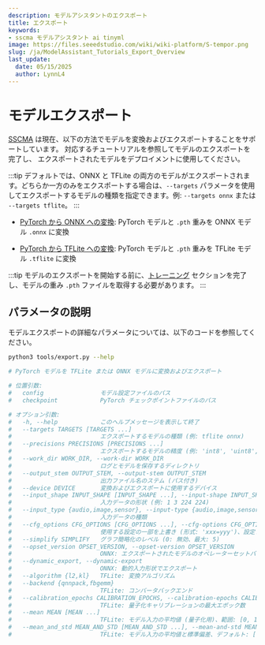 ```yaml
---
description: モデルアシスタントのエクスポート
title: エクスポート
keywords:
- sscma モデルアシスタント ai tinyml 
image: https://files.seeedstudio.com/wiki/wiki-platform/S-tempor.png
slug: /ja/ModelAssistant_Tutorials_Export_Overview
last_update:
  date: 05/15/2025
  author: LynnL4
---
```



# モデルエクスポート

[SSCMA](https://github.com/Seeed-Studio/ModelAssistant) は現在、以下の方法でモデルを変換およびエクスポートすることをサポートしています。
対応するチュートリアルを参照してモデルのエクスポートを完了し、
エクスポートされたモデルをデプロイメントに使用してください。

:::tip
デフォルトでは、ONNX と TFLite の両方のモデルがエクスポートされます。どちらか一方のみをエクスポートする場合は、`--targets` パラメータを使用してエクスポートするモデルの種類を指定できます。例: `--targets onnx` または `--targets tflite`。
:::

- [PyTorch から ONNX への変換](/ja/ModelAssistant_Tutorials_Export_PyTorch_2_ONNX): PyTorch モデルと `.pth` 重みを ONNX モデル `.onnx` に変換

- [PyTorch から TFLite への変換](/ja/ModelAssistant_Tutorials_Export_PyTorch_2_TFLite): PyTorch モデルと `.pth` 重みを TFLite モデル `.tflite` に変換

:::tip
モデルのエクスポートを開始する前に、[トレーニング](/ja/ModelAssistant_Tutorials_Training_Overview) セクションを完了し、モデルの重み `.pth` ファイルを取得する必要があります。
:::

## パラメータの説明

モデルエクスポートの詳細なパラメータについては、以下のコードを参照してください。

```sh
python3 tools/export.py --help

# PyTorch モデルを TFLite または ONNX モデルに変換およびエクスポート

# 位置引数:
#   config                モデル設定ファイルのパス
#   checkpoint            PyTorch チェックポイントファイルのパス

# オプション引数:
#   -h, --help            このヘルプメッセージを表示して終了
#   --targets TARGETS [TARGETS ...]
#                         エクスポートするモデルの種類 (例: tflite onnx)
#   --precisions PRECISIONS [PRECISIONS ...]
#                         エクスポートするモデルの精度 (例: 'int8', 'uint8', 'int16', 'float16', 'float32')
#   --work_dir WORK_DIR, --work-dir WORK_DIR
#                         ログとモデルを保存するディレクトリ
#   --output_stem OUTPUT_STEM, --output-stem OUTPUT_STEM
#                         出力ファイル名のステム (パス付き)
#   --device DEVICE       変換およびエクスポートに使用するデバイス
#   --input_shape INPUT_SHAPE [INPUT_SHAPE ...], --input-shape INPUT_SHAPE [INPUT_SHAPE ...]
#                         入力データの形状 (例: 1 3 224 224)
#   --input_type {audio,image,sensor}, --input-type {audio,image,sensor}
#                         入力データの種類
#   --cfg_options CFG_OPTIONS [CFG_OPTIONS ...], --cfg-options CFG_OPTIONS [CFG_OPTIONS ...]
#                         使用する設定の一部を上書き (形式: 'xxx=yyy')、設定ファイルにマージされる
#   --simplify SIMPLIFY   グラフ簡略化のレベル (0: 無効、最大: 5)
#   --opset_version OPSET_VERSION, --opset-version OPSET_VERSION
#                         ONNX: エクスポートされたモデルのオペレーターセットバージョン
#   --dynamic_export, --dynamic-export
#                         ONNX: 動的入力形状でエクスポート
#   --algorithm {l2,kl}   TFLite: 変換アルゴリズム
#   --backend {qnnpack,fbgemm}
#                         TFLite: コンバータバックエンド
#   --calibration_epochs CALIBRATION_EPOCHS, --calibration-epochs CALIBRATION_EPOCHS
#                         TFLite: 量子化キャリブレーションの最大エポック数
#   --mean MEAN [MEAN ...]
#                         TFLite: モデル入力の平均値 (量子化用)、範囲: [0, 1]、すべてのチャンネルに適用、複数値が提供された場合は平均を使用
#   --mean_and_std MEAN_AND_STD [MEAN_AND_STD ...], --mean-and-std MEAN_AND_STD [MEAN_AND_STD ...]
#                         TFLite: モデル入力の平均値と標準偏差、デフォルト: [((0.0,), (1.0,))]、正規化された入力に基づいて計算、すべてのチャンネルに適用、複数値が提供された場合は平均を使用
```